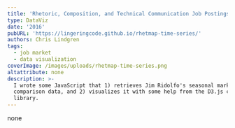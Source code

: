 ```yaml
---
title: 'Rhetoric, Composition, and Technical Communication Job Postings per Year'
type: DataViz
date: '2016'
pubURL: 'https://lingeringcode.github.io/rhetmap-time-series/'
authors: Chris Lindgren
tags:
  - job market
  - data visualization
coverImage: /images/uploads/rhetmap-time-series.png
altattribute: none
description: >-
  I wrote some JavaScript that 1) retrieves Jim Ridolfo's seasonal market
  comparison data, and 2) visualizes it with some help from the D3.js code
  library.
---
```

none
